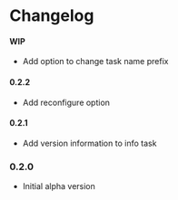 # Changelog

#### WIP
- Add option to change task name prefix

#### 0.2.2
- Add reconfigure option

#### 0.2.1
- Add version information to info task

### 0.2.0
- Initial alpha version
